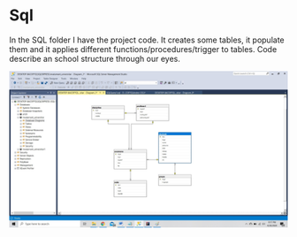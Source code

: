 # Sql

 In the SQL folder I have the project code. It creates some tables, it populate them and it applies 
different functions/procedures/trigger to tables. Code describe an school structure 
through our eyes.

![Exercise 1 image](docs/ex1.jpg)
